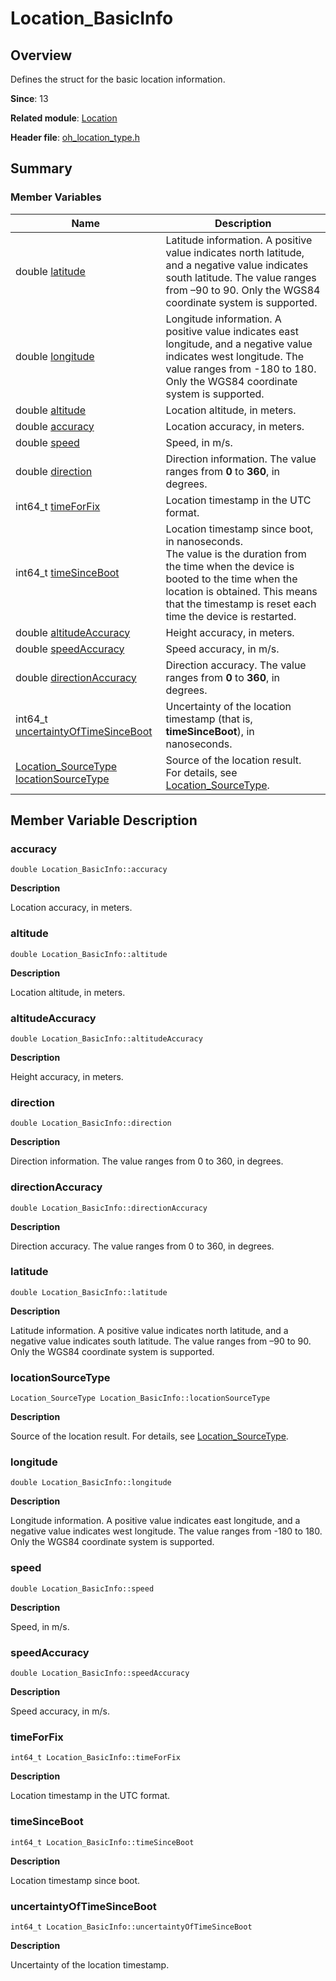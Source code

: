 # Location_BasicInfo


## Overview

Defines the struct for the basic location information.

**Since**: 13

**Related module**: [Location](_location.md)

**Header file**: [oh_location_type.h](oh__location__type_8h.md)

## Summary


### Member Variables

| Name| Description| 
| -------- | -------- |
| double [latitude](#latitude) | Latitude information. A positive value indicates north latitude, and a negative value indicates south latitude. The value ranges from –90 to 90. Only the WGS84 coordinate system is supported. | 
| double [longitude](#longitude) | Longitude information. A positive value indicates east longitude, and a negative value indicates west longitude. The value ranges from -180 to 180. Only the WGS84 coordinate system is supported. | 
| double [altitude](#altitude) | Location altitude, in meters. | 
| double [accuracy](#accuracy) | Location accuracy, in meters. | 
| double [speed](#speed) | Speed, in m/s. | 
| double [direction](#direction) | Direction information. The value ranges from **0** to **360**, in degrees. | 
| int64_t [timeForFix](#timeforfix) | Location timestamp in the UTC format. | 
| int64_t [timeSinceBoot](#timesinceboot) | Location timestamp since boot, in nanoseconds.<br>The value is the duration from the time when the device is booted to the time when the location is obtained. This means that the timestamp is reset each time the device is restarted.<br>  | 
| double [altitudeAccuracy](#altitudeaccuracy) | Height accuracy, in meters. | 
| double [speedAccuracy](#speedaccuracy) | Speed accuracy, in m/s. | 
| double [directionAccuracy](#directionaccuracy) | Direction accuracy. The value ranges from **0** to **360**, in degrees. | 
| int64_t [uncertaintyOfTimeSinceBoot](#uncertaintyoftimesinceboot) | Uncertainty of the location timestamp (that is, **timeSinceBoot**), in nanoseconds. | 
| [Location_SourceType](_location.md#location_sourcetype) [locationSourceType](#locationsourcetype) | Source of the location result.<br>For details, see [Location_SourceType](_location.md#location_sourcetype).| 


## Member Variable Description


### accuracy

```
double Location_BasicInfo::accuracy
```
**Description**

Location accuracy, in meters.


### altitude

```
double Location_BasicInfo::altitude
```
**Description**

Location altitude, in meters.


### altitudeAccuracy

```
double Location_BasicInfo::altitudeAccuracy
```
**Description**

Height accuracy, in meters.


### direction

```
double Location_BasicInfo::direction
```
**Description**

Direction information. The value ranges from 0 to 360, in degrees.


### directionAccuracy

```
double Location_BasicInfo::directionAccuracy
```
**Description**

Direction accuracy. The value ranges from 0 to 360, in degrees.


### latitude

```
double Location_BasicInfo::latitude
```
**Description**

Latitude information. A positive value indicates north latitude, and a negative value indicates south latitude. The value ranges from –90 to 90. Only the WGS84 coordinate system is supported.


### locationSourceType

```
Location_SourceType Location_BasicInfo::locationSourceType
```
**Description**

Source of the location result. For details, see [Location_SourceType](_location.md#location_sourcetype).


### longitude

```
double Location_BasicInfo::longitude
```
**Description**

Longitude information. A positive value indicates east longitude, and a negative value indicates west longitude. The value ranges from -180 to 180. Only the WGS84 coordinate system is supported.


### speed

```
double Location_BasicInfo::speed
```
**Description**

Speed, in m/s.


### speedAccuracy

```
double Location_BasicInfo::speedAccuracy
```
**Description**

Speed accuracy, in m/s.


### timeForFix

```
int64_t Location_BasicInfo::timeForFix
```
**Description**

Location timestamp in the UTC format.


### timeSinceBoot

```
int64_t Location_BasicInfo::timeSinceBoot
```
**Description**

Location timestamp since boot.


### uncertaintyOfTimeSinceBoot

```
int64_t Location_BasicInfo::uncertaintyOfTimeSinceBoot
```
**Description**

Uncertainty of the location timestamp.
